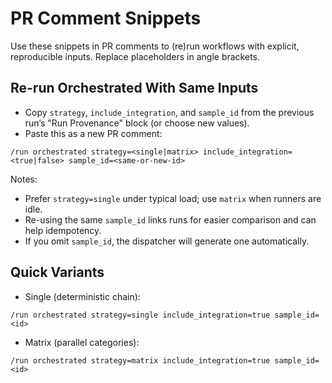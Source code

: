 # PR Comment Snippets

Use these snippets in PR comments to (re)run workflows with explicit, reproducible inputs. Replace placeholders in angle brackets.

## Re-run Orchestrated With Same Inputs

- Copy `strategy`, `include_integration`, and `sample_id` from the previous run’s "Run Provenance" block (or choose new values).
- Paste this as a new PR comment:

```
/run orchestrated strategy=<single|matrix> include_integration=<true|false> sample_id=<same-or-new-id>
```

Notes:
- Prefer `strategy=single` under typical load; use `matrix` when runners are idle.
- Re-using the same `sample_id` links runs for easier comparison and can help idempotency.
- If you omit `sample_id`, the dispatcher will generate one automatically.

## Quick Variants

- Single (deterministic chain):
```
/run orchestrated strategy=single include_integration=true sample_id=<id>
```
- Matrix (parallel categories):
```
/run orchestrated strategy=matrix include_integration=true sample_id=<id>
```

